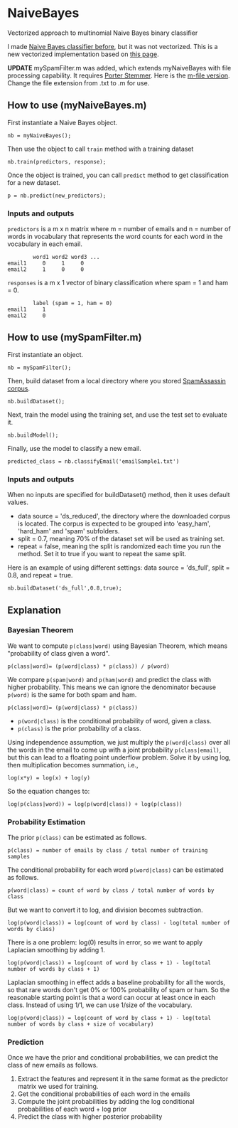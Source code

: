 NaiveBayes
==========

Vectorized approach to multinomial Naive Bayes binary classifier

I made [Naive Bayes classifier before](https://github.com/toshiakit/classification), but it was not vectorized. This is a new vectorized implementation based on [this page](http://nlp.stanford.edu/IR-book/html/htmledition/naive-bayes-text-classification-1.html).

__UPDATE__ mySpamFilter.m was added, which extends myNaiveBayes with file processing capability. It requires [Porter Stemmer](http://tartarus.org/martin/PorterStemmer/). Here is the [m-file version](http://tartarus.org/martin/PorterStemmer/matlab.txt). Change the file extension from .txt to .m for use.


How to use (myNaiveBayes.m)
-------------------------

First instantiate a Naive Bayes object. 

    nb = myNaiveBayes();
  
Then use the object to call `train` method with a training dataset

    nb.train(predictors, response);
  
Once the object is trained, you can call `predict` method to get classification for a new dataset. 

    p = nb.predict(new_predictors);

### Inputs and outputs 

`predictors` is a m x n matrix where m = number of emails and n = number of words in vocabulary that represents the word counts for each word in the vocabulary in each email. 

            word1 word2 word3 ...
    email1     0     1     0
    email2     1     0     0
    
`responses` is a m x 1 vector of binary classification where spam = 1 and ham = 0. 

            label (spam = 1, ham = 0)
    email1     1
    email2     0

How to use (mySpamFilter.m)
---------------------------

First instantiate an object.

    nb = mySpamFilter();

Then, build dataset from a local directory where you stored [SpamAssassin corpus](http://spamassassin.apache.org/publiccorpus/). 

    nb.buildDataset();
    
Next, train the model using the training set, and use the test set to evaluate it. 

    nb.buildModel();
    
Finally, use the model to classify a new email.

    predicted_class = nb.classifyEmail('emailSample1.txt')
    
### Inputs and outputs

When no inputs are specified for buildDataset() method, then it uses default values. 

* data source = 'ds_reduced', the directory where the downloaded corpus is located. The corpus is expected to be grouped into 'easy\_ham', 'hard\_ham' and 'spam' subfolders.  
* split = 0.7, meaning 70% of the dataset set will be used as training set. 
* repeat = false, meaning the split is randomized each time you run the method. Set it to true if you want to repeat the same split. 

Here is an example of using different settings: data source = 'ds_full', split = 0.8, and repeat = true.

    nb.buildDataset('ds_full',0.8,true);


Explanation
-----------

### Bayesian Theorem

We want to compute `p(class|word)` using Bayesian Theorem, which means "probability of class given a word". 

    p(class|word)= (p(word|class) * p(class)) / p(word)
    

We compare `p(spam|word)` and `p(ham|word)` and predict the class with higher probability. This means we can ignore the denominator because `p(word)` is the same for both spam and ham. 

    p(class|word)= (p(word|class) * p(class))

* `p(word|class)` is the conditional probability of word, given a class. 
* `p(class)` is the prior probability of a class.

Using independence assumption, we just multiply the `p(word|class)` over all the words in the email to come up with a joint probability `p(class|email)`, but this can lead to a floating point underflow problem. Solve it by using log, then multiplication becomes summation, i.e.,

    log(x*y) = log(x) + log(y) 

So the equation changes to:

    log(p(class|word)) = log(p(word|class)) + log(p(class))
    
### Probability Estimation


The prior `p(class)` can be estimated as follows.

    p(class) = number of emails by class / total number of training samples

The conditional probability for each word `p(word|class)` can be estimated  as follows.

    p(word|class) = count of word by class / total number of words by class

But we want to convert it to log, and division becomes subtraction.

    log(p(word|class)) = log(count of word by class) - log(total number of words by class)
    
There is a one problem: log(0) results in error, so we want to apply Laplacian smoothing by adding 1. 

    log(p(word|class)) = log(count of word by class + 1) - log(total number of words by class + 1)

Laplacian smoothing in effect adds a baseline probability for all the words, so that rare words don't get 0% or 100% probability of spam or ham. So the reasonable starting point is that a word can occur at least once in each class. Instead of using 1/1, we can use 1/size of the vocabulary. 

    log(p(word|class)) = log(count of word by class + 1) - log(total number of words by class + size of vocabulary)

### Prediction

Once we have the prior and conditional probabilities, we can predict the class of new emails as follows.

1. Extract the features and represent it in the same format as the predictor matrix we used for training. 
2. Get the conditional probabilities of each word in the emails
3. Compute the joint probabilities by adding the log conditional probabilities of each word + log prior
4. Predict the class with higher posterior probability

